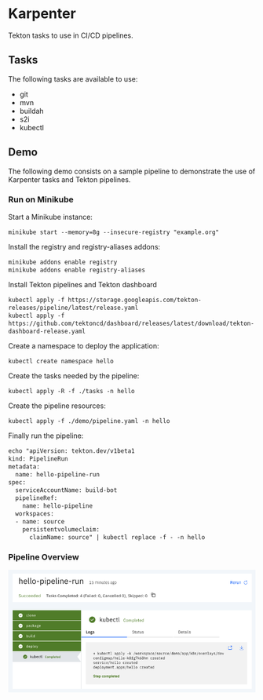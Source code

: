 # Karpenter

Tekton tasks to use in CI/CD pipelines.

## Tasks

The following tasks are available to use:

* git
* mvn
* buildah
* s2i
* kubectl

## Demo

The following demo consists on a sample pipeline to demonstrate the use of Karpenter tasks and Tekton pipelines.

### Run on Minikube

Start a Minikube instance:

    minikube start --memory=8g --insecure-registry "example.org"

Install the registry and registry-aliases addons:

    minikube addons enable registry
    minikube addons enable registry-aliases

Install Tekton pipelines and Tekton dashboard

    kubectl apply -f https://storage.googleapis.com/tekton-releases/pipeline/latest/release.yaml
    kubectl apply -f https://github.com/tektoncd/dashboard/releases/latest/download/tekton-dashboard-release.yaml

Create a namespace to deploy the application:

    kubectl create namespace hello

Create the tasks needed by the pipeline:

    kubectl apply -R -f ./tasks -n hello

Create the pipeline resources:

    kubectl apply -f ./demo/pipeline.yaml -n hello

Finally run the pipeline:

    echo "apiVersion: tekton.dev/v1beta1
    kind: PipelineRun
    metadata:
      name: hello-pipeline-run
    spec:
      serviceAccountName: build-bot
      pipelineRef:
        name: hello-pipeline
      workspaces:
      - name: source
        persistentvolumeclaim:
          claimName: source" | kubectl replace -f - -n hello

### Pipeline Overview

![pipelines](./demo/pipeline.png)

